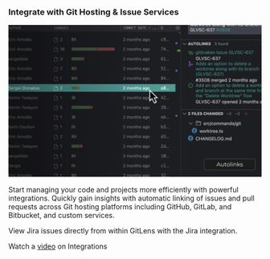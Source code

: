 ### Integrate with Git Hosting & Issue Services

<a href="https://help.gitkraken.com/gitlens/gitlens-start-here/#integrations" title="Watch the Integrations tutorial video">
  <img src="./thumbnails/autolinks.jpg" alt="Image"/>
</a>

Start managing your code and projects more efficiently with powerful integrations. Quickly gain insights with automatic linking of issues and pull requests across Git hosting platforms including GitHub, GitLab, and Bitbucket, and custom services.

View Jira issues directly from within GitLens with the Jira integration.

Watch a [video](https://help.gitkraken.com/gitlens/gitlens-start-here/#integrations) on Integrations
